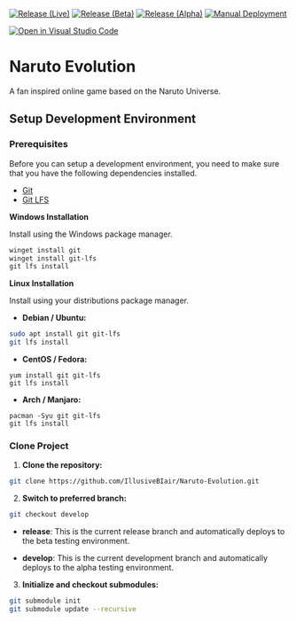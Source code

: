 [![Release (Live)](https://github.com/lavenblade/naruto-evolution/actions/workflows/release.yml/badge.svg?branch=master)](https://github.com/lavenblade/naruto-evolution/actions/workflows/release.yml)
[![Release (Beta)](https://github.com/lavenblade/naruto-evolution/actions/workflows/release-beta.yml/badge.svg?branch=master)](https://github.com/lavenblade/naruto-evolution/actions/workflows/release-beta.yml)
[![Release (Alpha)](https://github.com/lavenblade/naruto-evolution/actions/workflows/release-alpha.yml/badge.svg?branch=develop)](https://github.com/lavenblade/naruto-evolution/actions/workflows/release-alpha.yml)
[![Manual Deployment](https://github.com/lavenblade/naruto-evolution/actions/workflows/manual-deployment.yml/badge.svg)](https://github.com/lavenblade/naruto-evolution/actions/workflows/manual-deployment.yml)

[![Open in Visual Studio Code](https://open.vscode.dev/badges/open-in-vscode.svg)](https://open.vscode.dev/lavenblade/naruto-evolution)


# Naruto Evolution

A fan inspired online game based on the Naruto Universe.

## Setup Development Environment

### Prerequisites

Before you can setup a development environment, you need to make sure that you have the following dependencies installed.
- [Git](https://git-scm.com/)
- [Git LFS](https://git-lfs.github.com/)

**Windows Installation**

Install using the Windows package manager.

```powershell
winget install git
winget install git-lfs
git lfs install
```

**Linux Installation**

Install using your distributions package manager.

- **Debian / Ubuntu:**
```sh
sudo apt install git git-lfs
git lfs install
```

- **CentOS / Fedora:**
```
yum install git git-lfs
git lfs install
```

- **Arch / Manjaro:**
```
pacman -Syu git git-lfs
git lfs install
```

### Clone Project

1) **Clone the repository:**

```sh
git clone https://github.com/IllusiveBIair/Naruto-Evolution.git
```

2) **Switch to preferred branch:**

```sh
git checkout develop
```

- **release**: This is the current release branch and automatically deploys to the beta testing environment.

- **develop**: This is the current development branch and automatically deploys to the alpha testing environment.

3) **Initialize and checkout submodules:**

```sh
git submodule init
git submodule update --recursive
```
